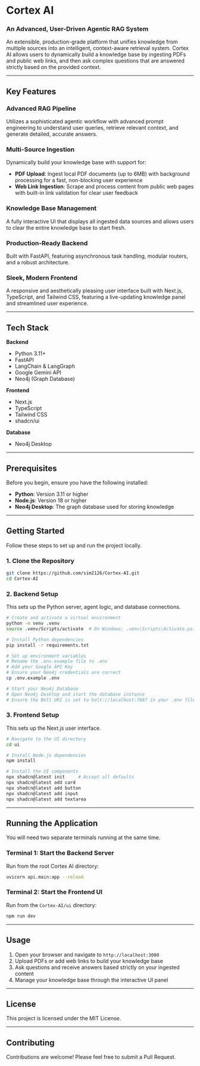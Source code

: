 # Cortex AI

### An Advanced, User-Driven Agentic RAG System

An extensible, production-grade platform that unifies knowledge from multiple sources into an intelligent, context-aware retrieval system. Cortex AI allows users to dynamically build a knowledge base by ingesting PDFs and public web links, and then ask complex questions that are answered strictly based on the provided context.

---

## Key Features

### Advanced RAG Pipeline
Utilizes a sophisticated agentic workflow with advanced prompt engineering to understand user queries, retrieve relevant context, and generate detailed, accurate answers.

### Multi-Source Ingestion
Dynamically build your knowledge base with support for:
- **PDF Upload**: Ingest local PDF documents (up to 6MB) with background processing for a fast, non-blocking user experience
- **Web Link Ingestion**: Scrape and process content from public web pages with built-in link validation for clear user feedback

### Knowledge Base Management
A fully interactive UI that displays all ingested data sources and allows users to clear the entire knowledge base to start fresh.

### Production-Ready Backend
Built with FastAPI, featuring asynchronous task handling, modular routers, and a robust architecture.

### Sleek, Modern Frontend
A responsive and aesthetically pleasing user interface built with Next.js, TypeScript, and Tailwind CSS, featuring a live-updating knowledge panel and streamlined user experience.

---

## Tech Stack

**Backend**
- Python 3.11+
- FastAPI
- LangChain & LangGraph
- Google Gemini API
- Neo4j (Graph Database)

**Frontend**
- Next.js
- TypeScript
- Tailwind CSS
- shadcn/ui

**Database**
- Neo4j Desktop

---

## Prerequisites

Before you begin, ensure you have the following installed:

- **Python**: Version 3.11 or higher
- **Node.js**: Version 18 or higher
- **Neo4j Desktop**: The graph database used for storing knowledge

---

## Getting Started

Follow these steps to set up and run the project locally.

### 1. Clone the Repository

```bash
git clone https://github.com/sim2126/Cortex-AI.git
cd Cortex-AI
```

### 2. Backend Setup

This sets up the Python server, agent logic, and database connections.

```bash
# Create and activate a virtual environment
python -m venv .venv
source .venv/Scripts/activate  # On Windows: .venv\Scripts\Activate.ps1

# Install Python dependencies
pip install -r requirements.txt

# Set up environment variables
# Rename the .env.example file to .env
# Add your Google API Key
# Ensure your Neo4j credentials are correct
cp .env.example .env

# Start your Neo4j Database
# Open Neo4j Desktop and start the database instance
# Ensure the Bolt URI is set to bolt://localhost:7687 in your .env file
```

### 3. Frontend Setup

This sets up the Next.js user interface.

```bash
# Navigate to the UI directory
cd ui

# Install Node.js dependencies
npm install

# Install the UI components
npx shadcn@latest init     # Accept all defaults
npx shadcn@latest add card
npx shadcn@latest add button
npx shadcn@latest add input
npx shadcn@latest add textarea
```

---

## Running the Application

You will need two separate terminals running at the same time.

### Terminal 1: Start the Backend Server

Run from the root Cortex AI directory:

```bash
uvicorn api.main:app --reload
```

### Terminal 2: Start the Frontend UI

Run from the `Cortex-AI/ui` directory:

```bash
npm run dev
```

---

## Usage

1. Open your browser and navigate to `http://localhost:3000`
2. Upload PDFs or add web links to build your knowledge base
3. Ask questions and receive answers based strictly on your ingested content
4. Manage your knowledge base through the interactive UI panel

---

## License

This project is licensed under the MIT License.

---

## Contributing

Contributions are welcome! Please feel free to submit a Pull Request.

